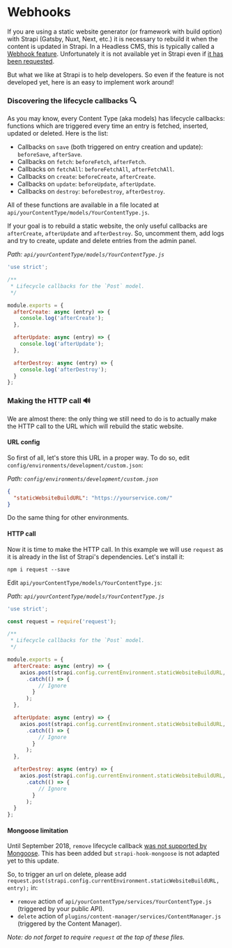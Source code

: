 # Webhooks

If you are using a static website generator (or framework with build option) with Strapi (Gatsby, Nuxt, Next, etc.) it is necessary to rebuild it when the content is updated in Strapi. In a Headless CMS, this is typically called a [Webhook feature](https://strapi.io/marketplace/webhooks). Unfortunately it is not available yet in Strapi even if [it has been requested](https://portal.productboard.com/strapi/c/27-webhooks).

But what we like at Strapi is to help developers. So even if the feature is not developed yet, here is an easy to implement work around!

### Discovering the lifecycle callbacks 🔍

As you may know, every Content Type (aka models) has lifecycle callbacks: functions which are triggered every time an entry is fetched, inserted, updated or deleted. Here is the list:

 - Callbacks on `save` (both triggered on entry creation and update): `beforeSave`, `afterSave`.
 - Callbacks on `fetch`: `beforeFetch`, `afterFetch`.
 - Callbacks on `fetchAll`: `beforeFetchAll`, `afterFetchAll`.
 - Callbacks on `create`: `beforeCreate`, `afterCreate`.
 - Callbacks on `update`: `beforeUpdate`, `afterUpdate`.
 - Callbacks on `destroy`: `beforeDestroy`, `afterDestroy`.

All of these functions are available in a file located at `api/yourContentType/models/YourContentType.js`.

If your goal is to rebuild a static website, the only useful callbacks are `afterCreate`, `afterUpdate` and `afterDestroy`. So, uncomment them, add logs and try to create, update and delete entries from the admin panel.

*Path: `api/yourContentType/models/YourContentType.js`*

```js
'use strict';

/**
 * Lifecycle callbacks for the `Post` model.
 */

module.exports = {  
  afterCreate: async (entry) => {
    console.log('afterCreate');
  },

  afterUpdate: async (entry) => {
    console.log('afterUpdate');
  },

  afterDestroy: async (entry) => {
    console.log('afterDestroy');
  }
};
```

### Making the HTTP call 🔊

We are almost there: the only thing we still need to do is to actually make the HTTP call to the URL which will rebuild the static website.

#### URL config

So first of all, let's store this URL in a proper way. To do so, edit `config/environments/development/custom.json`:

*Path: `config/environments/development/custom.json`*

```json
{
  "staticWebsiteBuildURL": "https://yourservice.com/"
}
```

Do the same thing for other environments.

#### HTTP call

Now it is time to make the HTTP call. In this example we will use `request` as it is already in the list of Strapi's dependencies. Let's install it:

```
npm i request --save
```

Edit `api/yourContentType/models/YourContentType.js`:

*Path: `api/yourContentType/models/YourContentType.js`*

```js
'use strict';

const request = require('request');

/**
 * Lifecycle callbacks for the `Post` model.
 */

module.exports = {  
  afterCreate: async (entry) => {
    axios.post(strapi.config.currentEnvironment.staticWebsiteBuildURL, entry)
      .catch(() => {
          // Ignore
        }
      );
  },

  afterUpdate: async (entry) => {
    axios.post(strapi.config.currentEnvironment.staticWebsiteBuildURL, entry)
      .catch(() => {
          // Ignore
        }
      );
  },

  afterDestroy: async (entry) => {
    axios.post(strapi.config.currentEnvironment.staticWebsiteBuildURL, entry)
      .catch(() => {
          // Ignore
        }
      );
  }
};
```

#### Mongoose limitation

Until September 2018, `remove` lifecycle callback [was not supported by Mongoose](https://github.com/Automattic/mongoose/issues/3054). This has been added but `strapi-hook-mongoose` is not adapted yet to this update.

So, to trigger an url on delete, please add `request.post(strapi.config.currentEnvironment.staticWebsiteBuildURL, entry);` in:

 - `remove` action of `api/yourContentType/services/YourContentType.js` (triggered by your public API).
 - `delete` action of `plugins/content-manager/services/ContentManager.js` (triggered by the Content Manager).

*Note: do not forget to require `request` at the top of these files.*
